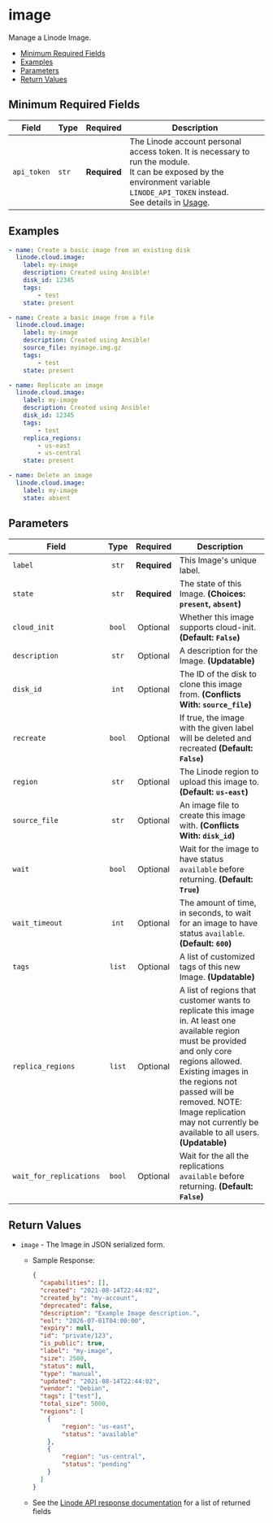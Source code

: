 # image

Manage a Linode Image.

- [Minimum Required Fields](#minimum-required-fields)
- [Examples](#examples)
- [Parameters](#parameters)
- [Return Values](#return-values)

## Minimum Required Fields
| Field       | Type  | Required     | Description                                                                                                                                                                                                              |
|-------------|-------|--------------|--------------------------------------------------------------------------------------------------------------------------------------------------------------------------------------------------------------------------|
| `api_token` | `str` | **Required** | The Linode account personal access token. It is necessary to run the module. <br/>It can be exposed by the environment variable `LINODE_API_TOKEN` instead. <br/>See details in [Usage](https://github.com/linode/ansible_linode?tab=readme-ov-file#usage). |

## Examples

```yaml
- name: Create a basic image from an existing disk
  linode.cloud.image:
    label: my-image
    description: Created using Ansible!
    disk_id: 12345
    tags: 
        - test
    state: present
```

```yaml
- name: Create a basic image from a file
  linode.cloud.image:
    label: my-image
    description: Created using Ansible!
    source_file: myimage.img.gz
    tags: 
        - test
    state: present
```

```yaml
- name: Replicate an image
  linode.cloud.image:
    label: my-image
    description: Created using Ansible!
    disk_id: 12345
    tags: 
        - test
    replica_regions: 
        - us-east
        - us-central
    state: present
```

```yaml
- name: Delete an image
  linode.cloud.image:
    label: my-image
    state: absent
```


## Parameters

| Field     | Type | Required | Description                                                                  |
|-----------|------|----------|------------------------------------------------------------------------------|
| `label` | <center>`str`</center> | <center>**Required**</center> | This Image's unique label.   |
| `state` | <center>`str`</center> | <center>**Required**</center> | The state of this Image.  **(Choices: `present`, `absent`)** |
| `cloud_init` | <center>`bool`</center> | <center>Optional</center> | Whether this image supports cloud-init.  **(Default: `False`)** |
| `description` | <center>`str`</center> | <center>Optional</center> | A description for the Image.  **(Updatable)** |
| `disk_id` | <center>`int`</center> | <center>Optional</center> | The ID of the disk to clone this image from.  **(Conflicts With: `source_file`)** |
| `recreate` | <center>`bool`</center> | <center>Optional</center> | If true, the image with the given label will be deleted and recreated  **(Default: `False`)** |
| `region` | <center>`str`</center> | <center>Optional</center> | The Linode region to upload this image to.  **(Default: `us-east`)** |
| `source_file` | <center>`str`</center> | <center>Optional</center> | An image file to create this image with.  **(Conflicts With: `disk_id`)** |
| `wait` | <center>`bool`</center> | <center>Optional</center> | Wait for the image to have status `available` before returning.  **(Default: `True`)** |
| `wait_timeout` | <center>`int`</center> | <center>Optional</center> | The amount of time, in seconds, to wait for an image to have status `available`.  **(Default: `600`)** |
| `tags` | <center>`list`</center> | <center>Optional</center> | A list of customized tags of this new Image.  **(Updatable)** |
| `replica_regions` | <center>`list`</center> | <center>Optional</center> | A list of regions that customer wants to replicate this image in. At least one available region must be provided and only core regions allowed. Existing images in the regions not passed will be removed. NOTE: Image replication may not currently be available to all users.  **(Updatable)** |
| `wait_for_replications` | <center>`bool`</center> | <center>Optional</center> | Wait for the all the replications `available` before returning.  **(Default: `False`)** |

## Return Values

- `image` - The Image in JSON serialized form.

    - Sample Response:
        ```json
        {
          "capabilities": [],
          "created": "2021-08-14T22:44:02",
          "created_by": "my-account",
          "deprecated": false,
          "description": "Example Image description.",
          "eol": "2026-07-01T04:00:00",
          "expiry": null,
          "id": "private/123",
          "is_public": true,
          "label": "my-image",
          "size": 2500,
          "status": null,
          "type": "manual",
          "updated": "2021-08-14T22:44:02",
          "vendor": "Debian",
          "tags": ["test"],
          "total_size": 5000,
          "regions": [
            {
                "region": "us-east",
                "status": "available"
            },
            {
                "region": "us-central",
                "status": "pending"
            }
          ]
        }
        ```
    - See the [Linode API response documentation](https://techdocs.akamai.com/linode-api/reference/get-image) for a list of returned fields


